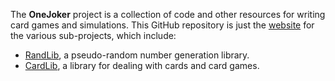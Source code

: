 The **OneJoker** project is a collection of code and other resources for writing card games and simulations. This GitHub repository is just the [website](https://www.onejoker.org/) for the various sub-projects, which include:

* [RandLib](https://www.onejoker.org/randlib/index.html), a pseudo-random number generation library.
* [CardLib](https://www.onejoker.org/cardlib/index.html), a library for dealing with cards and card games.
